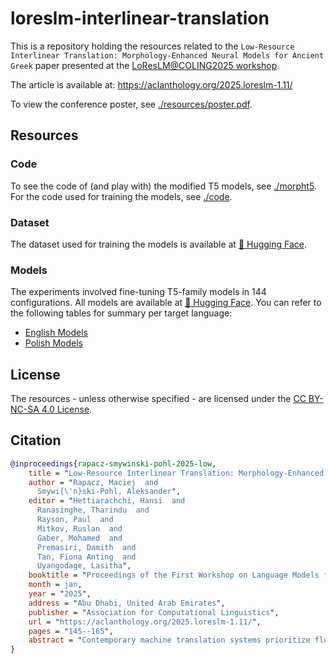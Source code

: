 # loreslm-interlinear-translation

This is a repository holding the resources related to the `Low-Resource Interlinear Translation: Morphology-Enhanced Neural Models for Ancient Greek` paper presented at the [LoResLM@COLING2025 workshop](https://loreslm.github.io/).

The article is available at: https://aclanthology.org/2025.loreslm-1.11/

To view the conference poster, see [./resources/poster.pdf](./resources/poster.pdf).

## Resources

### Code

To see the code of (and play with) the modified T5 models, see [./morpht5](./morpht5).
For the code used for training the models, see [./code](./code).

### Dataset

The dataset used for training the models is available at [🤗 Hugging Face](https://huggingface.co/datasets/mrapacz/greek-interlinear-translations).

### Models

The experiments involved fine-tuning T5-family models in 144 configurations. All models are available at [🤗 Hugging Face](https://huggingface.co/mrapacz). You can refer to the following tables for summary per target language:

- [English Models](./resources/model_table_en.md)
- [Polish Models](./resources/model_table_pl.md)

## License

The resources - unless otherwise specified - are licensed under the [CC BY-NC-SA 4.0 License](https://creativecommons.org/licenses/by-nc-sa/4.0/).


## Citation

```bibtex
@inproceedings{rapacz-smywinski-pohl-2025-low,
    title = "Low-Resource Interlinear Translation: Morphology-Enhanced Neural Models for {A}ncient {G}reek",
    author = "Rapacz, Maciej  and
      Smywi{\'n}ski-Pohl, Aleksander",
    editor = "Hettiarachchi, Hansi  and
      Ranasinghe, Tharindu  and
      Rayson, Paul  and
      Mitkov, Ruslan  and
      Gaber, Mohamed  and
      Premasiri, Damith  and
      Tan, Fiona Anting  and
      Uyangodage, Lasitha",
    booktitle = "Proceedings of the First Workshop on Language Models for Low-Resource Languages",
    month = jan,
    year = "2025",
    address = "Abu Dhabi, United Arab Emirates",
    publisher = "Association for Computational Linguistics",
    url = "https://aclanthology.org/2025.loreslm-1.11/",
    pages = "145--165",
    abstract = "Contemporary machine translation systems prioritize fluent, natural-sounding output with flexible word ordering. In contrast, interlinear translation maintains the source text`s syntactic structure by aligning target language words directly beneath their source counterparts. Despite its importance in classical scholarship, automated approaches to interlinear translation remain understudied. We evaluated neural interlinear translation from Ancient Greek to English and Polish using four transformer-based models: two Ancient Greek-specialized (GreTa and PhilTa) and two general-purpose multilingual models (mT5-base and mT5-large). Our approach introduces novel morphological embedding layers and evaluates text preprocessing and tag set selection across 144 experimental configurations using a word-aligned parallel corpus of the Greek New Testament. Results show that morphological features through dedicated embedding layers significantly enhance translation quality, improving BLEU scores by 35{\%} (44.67 {\textrightarrow} 60.40) for English and 38{\%} (42.92 {\textrightarrow} 59.33) for Polish compared to baseline models. PhilTa achieves state-of-the-art performance for English, while mT5-large does so for Polish. Notably, PhilTa maintains stable performance using only 10{\%} of training data. Our findings challenge the assumption that modern neural architectures cannot benefit from explicit morphological annotations. While preprocessing strategies and tag set selection show minimal impact, the substantial gains from morphological embeddings demonstrate their value in low-resource scenarios."
}
```